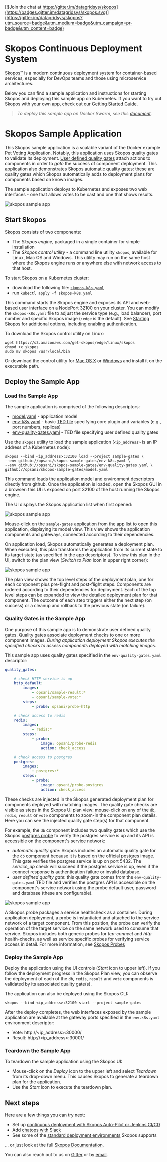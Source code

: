 [![Join the chat at https://gitter.im/datagridsys/skopos](https://badges.gitter.im/datagridsys/skopos.svg)](https://gitter.im/datagridsys/skopos?utm_source=badge&utm_medium=badge&utm_campaign=pr-badge&utm_content=badge)

Skopos Continuous Deployment System
==========================
[Skopos™](http://opsani.com/skopos/) is a modern continuous deployment system for container-based services, especially for DevOps teams and those using microservice architectures.

Below you can find a sample application and instructions for starting Skopos and deploying this sample app on Kubernetes.  If you want to try out Skopos with your own app, check out our [Getting Started Guide](http://doc.opsani.com/skopos/edge/GET-STARTED).

> _To deploy this sample app on Docker Swarm, see this [document](/README.md)._

Skopos Sample Application
==========================
This Skopos sample application is a scalable variant of the Docker example Pet Voting Application.  Notably, this application uses Skopos quality gates to validate its deployment.  [User defined quality gates](http://doc.opsani.com/skopos/edge/VERIFY-GUIDE#user-quality-gates) attach actions to components in order to *gate* the success of component deployment.  This application also demonstrates Skopos [automatic quality gates](http://doc.opsani.com/skopos/edge/VERIFY-GUIDE#autogates):  these are quality gates which Skopos automatically adds to deployment plans for components based on known images.

The sample application deploys to Kubernetes and exposes two web interfaces - one that allows votes to be cast and one that shows results.

![skopos sample app](images/skopos-sample-gates.png)

## Start Skopos
Skopos consists of two components:

* The _Skopos engine_, packaged in a single container for simple installation
* The _Skopos control utility_ - a command line utility `skopos`, available for Linux, Mac OS and Windows. This utility may run on the same host where the Skopos engine runs or anywhere else with network access to that host.

To start Skopos on a Kubernetes cluster:

- download the following file: [`skopos-k8s.yaml`](http://doc.opsani.com/skopos/edge/skopos-k8s.yaml)
- run `kubectl apply -f skopos-k8s.yaml`

This command starts the Skopos engine and exposes its API and web-based user interface on a NodePort 32100 on your cluster. You can modify the `skopos-k8s.yaml` file to adjust the service type (e.g., load balancer), port number and specific Skopos image (`:edge` is the default).  See [Starting Skopos](http://doc.opsani.com/skopos/edge/INSTALL/) for additional options, including enabling authentication.

To download the Skopos control utility on Linux:

```
wget https://s3.amazonaws.com/get-skopos/edge/linux/skopos
chmod +x skopos
sudo mv skopos /usr/local/bin
```

Or download the control utility for [Mac OS X](https://s3.amazonaws.com/get-skopos/edge/darwin/skopos) or [Windows](https://s3.amazonaws.com/get-skopos/edge/windows/skopos.exe) and install it on the executable path.

## Deploy the Sample App

### Load the Sample App

The sample application is comprised of the following descriptors:

* [model.yaml](/model.yaml) - application model
* [env-k8s.yaml](/env-k8s.yaml) - basic [TED file](http://doc.opsani.com/skopos/edge/TED-GUIDE/) specifying core plugin and variables (e.g., port numbers, replicas)
* [env-quality-gates.yaml](/env-quality-gates.yaml) - TED file specifying user defined quality gates

Use the `skopos` utility to load the sample application (`<ip_address>` is an IP address of a Kubernetes node):

```
skopos --bind <ip_address>:32100 load --project sample-gates \
--env github://opsani/skopos-sample-gates/env-k8s.yaml \
--env github://opsani/skopos-sample-gates/env-quality-gates.yaml \
github://opsani/skopos-sample-gates/model.yaml
```

This command loads the application model and environment descriptors directly from github.  Once the application is loaded, open the Skopos GUI in a browser:  this UI is exposed on port 32100 of the host running the Skopos engine.

The UI displays the Skopos application list when first opened:

![skopos sample app](images/app-list.png)

Mouse-click on the `sample-gates` application from the app list to open this application, displaying its model view.  This view shows the application components and gateways, connected according to their dependencies.

On application load, Skopos automatically generates a deployment plan.  When executed, this plan transforms the application from its current state to its target state (as specified in the app descriptors).  To view this plan in the UI, switch to the plan view (*Switch to Plan* icon in upper right corner):

![skopos sample app](images/plan-view.png)

The plan view shows the top level steps of the deployment plan, one for each component plus pre-flight and post-flight steps.  Components are ordered according to their dependencies for deployment.  Each of the top level steps can be expanded to view the detailed deployment plan for that component.  The outcome of each step triggers either the next step (on success) or a cleanup and rollback to the previous state (on failure).

### Quality Gates in the Sample App
One purpose of this sample app is to demonstrate user defined quality gates.  Quality gates associate deployment checks to one or more component images.  *During application deployment Skopos executes the specified checks to assess components deployed with matching images.*  

This sample app uses quality gates specified in the `env-quality-gates.yaml` descriptor:

```yaml
quality_gates:

    # check HTTP service is up
    http_default:
        images:
            - opsani/sample-result:*
            - opsani/sample-vote:*
        steps:
            - probe: opsani/probe-http

    # check access to redis
    redis:
        images:
            - redis:*
        steps:
            - probe:
                image: opsani/probe-redis
                action: check_access

    # check access to postgres
    postgres:
        images:
            - postgres:*
        steps:
            - probe:
                image: opsani/probe-postgres
                action: check_access
```

These checks are injected in the Skopos generated deployment plan for components deployed with matching images.  The quality gate checks are visible as steps in the Skopos UI plan view:  mouse-click on any of the `db`, `redis`, `result` or `vote` components to zoom-in the component plan details.  Here you can see the injected quality gate step(s) for that component.

For example, the `db` component includes two quality gates which use the Skopos [postgres probe](https://github.com/opsani/probe-postgres) to verify the postgres service is up and its API is accessible on the component's service network:

* *automatic quality gate*: Skopos includes an automatic quality gate for the `db` component because it is based on the official postgres image.  This gate verifies the postgres service is up on port 5432.  The *service_up* check will succeed if the postgres service is up, even if the connect response is authentication failure or invalid database.
* *user defined quality gate*:  this quality gate comes from the `env-quality-gates.yaml` TED file and verifies the postgres API is accessible on the component's service network using the probe default user, password and database (these are configurable).

![skopos sample app](images/db-plan-details.png)

A Skopos probe packages a service healthcheck as a container.  During application deployment, a probe is instantiated and attached to the service network of a target component.  From this position, the probe can verify the operation of the target service on the same network used to consume that service.  Skopos includes both generic probes for *tcp-connect* and *http* health-checks, as well as service specific probes for verifying service access in detail.  For more information, see [Skopos Probes](http://doc.opsani.com/skopos/edge/PROBES/)

### Deploy the Sample App

Deploy the application using the UI controls (*Start* icon to upper left).  If you follow the deployment progress in the Skopos Plan view, you can observe the deployment of each of the `db`, `redis`, `result` and `vote` components is validated by its associated quality gate(s).

The application can also be deployed using the Skopos CLI:

```
skopos --bind <ip_address>:32100 start --project sample-gates
```

After the deploy completes, the web interfaces exposed by the sample application are available at the gateway ports specified in the `env.k8s.yaml` environment descriptor:

* Vote: http://<ip_address>:30000/
* Result: http://<ip_address>:30001/

### Teardown the Sample App
To teardown the sample application using the Skopos UI:

* Mouse-click on the *Deploy* icon to the upper left and select *Teardown* from its drop-down menu.  This causes Skopos to generate a teardown plan for the application.
* Use the *Start* icon to execute the teardown plan.

## Next steps

Here are a few things you can try next:

- Set up [continuous deployment with Skopos Auto-Pilot or Jenkins CI/CD](http://doc.opsani.com/skopos/edge/CICD/)
- Add [chatops with Slack](http://doc.opsani.com/skopos/edge/CHATOPS/)
- See some of the [standard deployment environments](http://doc.opsani.com/skopos/edge/TED-GUIDE/#standard-target-environment-files) Skopos supports

... or just look at the full [Skopos Documentation](http://doc.opsani.com/skopos/edge/).

You can also reach out to us on [Gitter](https://gitter.im/opsani/skopos) or by [email](mailto:support@opsani.com).
